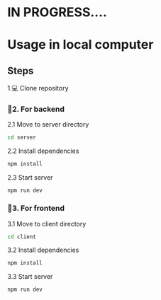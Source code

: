 # IN PROGRESS....
# Usage in local computer

## Steps
1.💻 Clone repository

 ### 🚀2. For backend
2.1 Move to server directory
```bash
cd server
```
2.2 Install dependencies
```bash
npm install
```
2.3 Start server
```
npm run dev
```

 ### 🚀3. For frontend
3.1 Move to client directory
```bash
cd client
```
3.2 Install dependencies
```bash
npm install
```
  
3.3 Start server   
```
npm run dev






```
